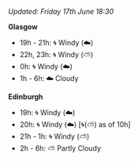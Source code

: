 *Updated: Friday 17th June 18:30*

**Glasgow**

* 19h - 21h: :cyclone: Windy (:cloud:)
* 22h, 23h: :cyclone: Windy (:partly_sunny:)
* 0h: :cyclone: Windy (:cloud:)
* 1h - 6h: :cloud: Cloudy

**Edinburgh**

* 19h: :cyclone: Windy (:cloud:)
* 20h: :cyclone: Windy (:cloud:) [:cyclone:(:partly_sunny:) as of 10h]
* 21h - 1h: :cyclone: Windy (:partly_sunny:)
* 2h - 6h: :partly_sunny: Partly Cloudy

